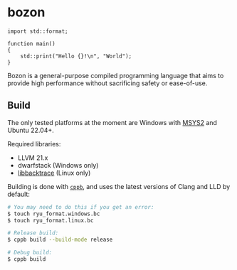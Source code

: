 # bozon

```
import std::format;

function main()
{
    std::print("Hello {}!\n", "World");
}
```

Bozon is a general-purpose compiled programming language that aims to provide high performance without sacrificing safety or ease-of-use.

## Build

The only tested platforms at the moment are Windows with [MSYS2](https://www.msys2.org/) and Ubuntu 22.04+.

Required libraries:
* LLVM 21.x
* dwarfstack (Windows only)
* [libbacktrace](https://github.com/ianlancetaylor/libbacktrace) (Linux only)

Building is done with [`cppb`](https://github.com/Il-Capitano/cppb), and uses the latest versions of Clang and LLD by default:
```bash
# You may need to do this if you get an error:
$ touch ryu_format.windows.bc
$ touch ryu_format.linux.bc

# Release build:
$ cppb build --build-mode release

# Debug build:
$ cppb build
```
